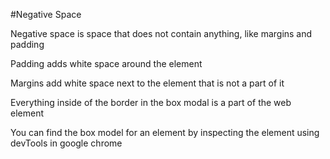 #Negative Space

Negative space is space that does not contain anything, like margins and padding

Padding adds white space around the element

Margins add white space next to the element that is not a part of it

Everything inside of the border in the box modal is a part of the web element

You can find the box model for an element by inspecting the element using devTools in google chrome
